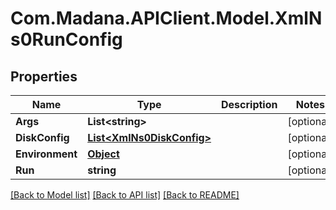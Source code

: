 
# Com.Madana.APIClient.Model.XmlNs0RunConfig

## Properties

Name | Type | Description | Notes
------------ | ------------- | ------------- | -------------
**Args** | **List&lt;string&gt;** |  | [optional] 
**DiskConfig** | [**List&lt;XmlNs0DiskConfig&gt;**](XmlNs0DiskConfig.md) |  | [optional] 
**Environment** | [**Object**](.md) |  | [optional] 
**Run** | **string** |  | [optional] 

[[Back to Model list]](../README.md#documentation-for-models)
[[Back to API list]](../README.md#documentation-for-api-endpoints)
[[Back to README]](../README.md)

